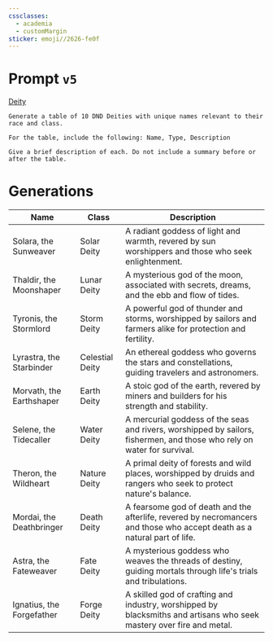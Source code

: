 ```yaml
---
cssclasses:
  - academia
  - customMargin
sticker: emoji//2626-fe0f
---
```

# Prompt ``v5``
[Deity](file:///D:\Documents\Notes\DND\DND\Quartz\DM\Homebrew\Sapient\Deity)
```
Generate a table of 10 DND Deities with unique names relevant to their race and class.

For the table, include the following: Name, Type, Description

Give a brief description of each. Do not include a summary before or after the table.
```

# Generations

| Name               | Class       | Description                                                    |
|--------------------|-------------|----------------------------------------------------------------|
| Solara, the Sunweaver | Solar Deity | A radiant goddess of light and warmth, revered by sun worshippers and those who seek enlightenment. |
| Thaldir, the Moonshaper | Lunar Deity | A mysterious god of the moon, associated with secrets, dreams, and the ebb and flow of tides. |
| Tyronis, the Stormlord | Storm Deity | A powerful god of thunder and storms, worshipped by sailors and farmers alike for protection and fertility. |
| Lyrastra, the Starbinder | Celestial Deity | An ethereal goddess who governs the stars and constellations, guiding travelers and astronomers. |
| Morvath, the Earthshaper | Earth Deity | A stoic god of the earth, revered by miners and builders for his strength and stability. |
| Selene, the Tidecaller | Water Deity | A mercurial goddess of the seas and rivers, worshipped by sailors, fishermen, and those who rely on water for survival. |
| Theron, the Wildheart | Nature Deity | A primal deity of forests and wild places, worshipped by druids and rangers who seek to protect nature's balance. |
| Mordai, the Deathbringer | Death Deity | A fearsome god of death and the afterlife, revered by necromancers and those who accept death as a natural part of life. |
| Astra, the Fateweaver | Fate Deity | A mysterious goddess who weaves the threads of destiny, guiding mortals through life's trials and tribulations. |
| Ignatius, the Forgefather | Forge Deity | A skilled god of crafting and industry, worshipped by blacksmiths and artisans who seek mastery over fire and metal. |